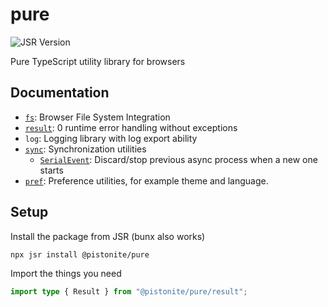 # pure
![JSR Version](https://img.shields.io/jsr/v/@pistonite/pure)

Pure TypeScript utility library for browsers

## Documentation
- [`fs`](https://jsr.io/@pistonite/pure/doc/fs/~): Browser File System Integration
- [`result`](https://jsr.io/@pistonite/pure/doc/result/~): 0 runtime error handling without exceptions
- `log`: Logging library with log export ability
- [`sync`](https://jsr.io/@pistonite/pure/doc/sync/~): Synchronization utilities
  - [`SerialEvent`](https://jsr.io/@pistonite/pure/doc/sync/~/SerialEvent): Discard/stop previous async process when a new one starts
- [`pref`](https://jsr.io/@pistonite/pure/doc/pref/~): Preference utilities, for example theme and language.

## Setup
Install the package from JSR (bunx also works)
```
npx jsr install @pistonite/pure
```

Import the things you need
```typescript
import type { Result } from "@pistonite/pure/result";
```

